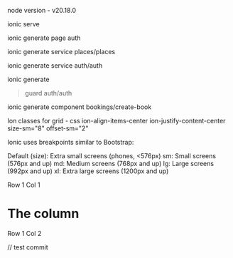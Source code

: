 node version - v20.18.0

ionic serve

ionic generate page auth

ionic generate service places/places

ionic generate service auth/auth

<!-- guard creation -->

ionic generate

> guard
> auth/auth

<!-- modal -->

ionic generate component bookings/create-book

Ion classes for grid - css
ion-align-items-center ion-justify-content-center
size-sm="8"
offset-sm="2"

Ionic uses breakpoints similar to Bootstrap:

Default (size): Extra small screens (phones, <576px)
sm: Small screens (576px and up)
md: Medium screens (768px and up)
lg: Large screens (992px and up)
xl: Extra large screens (1200px and up)

<ion-content>
  <ion-grid class="ion-no-padding">
    <ion-row class="ion-align-items-center ion-justify-content-center">
      <ion-col size="10" size-sm="4" size-md="2" offset-sm="2" offset-md="">Row 1 Col 1</ion-col>
      <ion-col size="2" size-sm="4" size-md="3">
        <ion-card>
          <ion-card-content>
            <h1>The column</h1>
            <p>Row 1 Col 2</p>
          </ion-card-content>
        </ion-card>
      </ion-col>
    </ion-row>
  </ion-grid>
</ion-content>

// test commit
